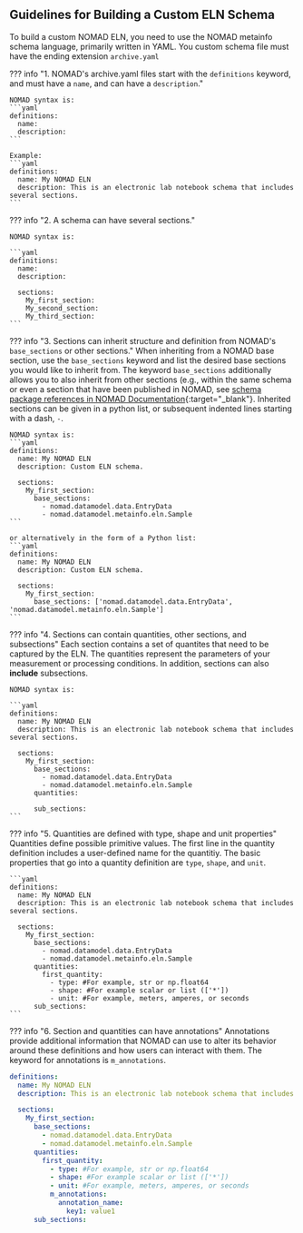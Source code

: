 ## Guidelines for Building a Custom ELN Schema

To build a custom NOMAD ELN, you need to use the NOMAD metainfo schema language, primarily written in YAML. You custom schema file must have the ending extension `archive.yaml`

??? info "1. NOMAD's archive.yaml files start with the `definitions` keyword, and must have a `name`, and can have a `description`."
    
    NOMAD syntax is:
    ```yaml
    definitions:
      name:
      description:
    ```

    Example:
    ```yaml
    definitions:
      name: My NOMAD ELN
      description: This is an electronic lab notebook schema that includes several sections.
    ```
??? info "2. A schema can have several sections."

    NOMAD syntax is:

    ```yaml
    definitions:
      name:
      description: 

      sections:
        My_first_section:
        My_second_section:
        My_third_section:
    ```


??? info "3. Sections can inherit structure and definition from NOMAD's `base_sections` or other sections."
    When inheriting from a NOMAD base section, use the `base_sections` keyword and list the desired base sections you would like to inherit from. The keyword `base_sections` additionally allows you to also inherit from other sections (e.g., within the same schema or even a section that have been published in NOMAD, see [schema package references in NOMAD Documentation](https://nomad-lab.eu/prod/v1/docs/howto/customization/basics.html#schema-package-references){:target="_blank"}. Inherited sections can be given in a python list, or subsequent indented lines starting with a dash, `-`.

    NOMAD syntax is:
    ```yaml
    definitions:
      name: My NOMAD ELN
      description: Custom ELN schema.

      sections:
        My_first_section:
          base_sections:
            - nomad.datamodel.data.EntryData
            - nomad.datamodel.metainfo.eln.Sample
    ```

    or alternatively in the form of a Python list:
    ```yaml
    definitions:
      name: My NOMAD ELN
      description: Custom ELN schema.

      sections:
        My_first_section:
          base_sections: ['nomad.datamodel.data.EntryData', 'nomad.datamodel.metainfo.eln.Sample']
    ``` 

??? info "4. Sections can contain quantities, other sections, and subsections"
    Each section contains a set of quantites that need to be captured by the ELN. The quantities represent the parameters of your measurement or processing conditions. In addition, sections can also **include** subsections. 

    NOMAD syntax is:

    ```yaml
    definitions:
      name: My NOMAD ELN
      description: This is an electronic lab notebook schema that includes several sections.

      sections:
        My_first_section:
          base_sections:
            - nomad.datamodel.data.EntryData
            - nomad.datamodel.metainfo.eln.Sample
          quantities:

          sub_sections:
    ```


??? info "5. Quantities are defined with type, shape and unit properties"
    Quantities define possible primitive values. The first line in the quantity definition includes a user-defined name for the quantitiy. The basic properties that go into a quantity definition are `type`, `shape`, and `unit`.

    ```yaml
    definitions:
      name: My NOMAD ELN
      description: This is an electronic lab notebook schema that includes several sections.

      sections:
        My_first_section:
          base_sections:
            - nomad.datamodel.data.EntryData
            - nomad.datamodel.metainfo.eln.Sample
          quantities:
            first_quantity:
              - type: #For example, str or np.float64
              - shape: #For example scalar or list (['*'])
              - unit: #For example, meters, amperes, or seconds
          sub_sections:
    ```

??? info "6. Section and quantities can have annotations"
Annotations provide additional information that NOMAD can use to alter its behavior around these definitions and how users can interact with them. The keyword for annotations is `m_annotations`.
```yaml
definitions:
  name: My NOMAD ELN
  description: This is an electronic lab notebook schema that includes several sections.

  sections:
    My_first_section:
      base_sections:
        - nomad.datamodel.data.EntryData
        - nomad.datamodel.metainfo.eln.Sample
      quantities:
        first_quantity:
          - type: #For example, str or np.float64
          - shape: #For example scalar or list (['*'])
          - unit: #For example, meters, amperes, or seconds
          m_annotations:
            annotation_name:
              key1: value1  
      sub_sections:
```

